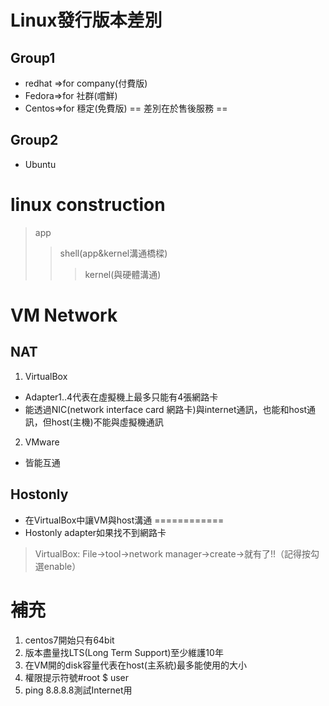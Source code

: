 # Linux發行版本差別
## Group1
- redhat =>for company(付費版)
- Fedora=>for 社群(嚐鮮)
- Centos=>for 穩定(免費版)
== 差別在於售後服務 ==

## Group2
- Ubuntu

# linux construction
> app
>> shell(app&kernel溝通橋樑)
>>> kernel(與硬體溝通)

# VM Network
## NAT
1. VirtualBox
- Adapter1..4代表在虛擬機上最多只能有4張網路卡
- 能透過NIC(network interface card 網路卡)與internet通訊，也能和host通訊，但host(主機)不能與虛擬機通訊
2. VMware
- 皆能互通

## Hostonly
- 在VirtualBox中讓VM與host溝通
 ============
- Hostonly adapter如果找不到網路卡
>VirtualBox:
>File->tool->network manager->create->就有了!!（記得按勾選enable）




# 補充
1. centos7開始只有64bit
2. 版本盡量找LTS(Long Term Support)至少維護10年
3. 在VM開的disk容量代表在host(主系統)最多能使用的大小
4. 權限提示符號#root $ user
5. ping 8.8.8.8測試Internet用

